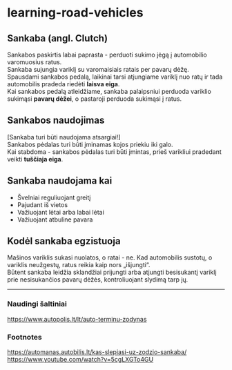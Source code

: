 # learning-road-vehicles

## Sankaba (angl. Clutch)
Sankabos paskirtis labai paprasta - perduoti sukimo jėgą į automobilio varomuosius ratus.  
Sankaba sujungia variklį su varomaisiais ratais per pavarų dėžę.  
Spausdami sankabos pedalą, laikinai tarsi atjungiame variklį nuo ratų ir tada automobilis pradeda riedėti **laisva eiga**.  
Kai sankabos pedalą atleidžiame, sankaba palaipsniui perduoda variklio sukimąsi **pavarų dėžei**, o pastaroji perduoda sukimąsi į ratus.

## Sankabos naudojimas
[Sankaba turi būti naudojama atsargiai!]  
Sankabos pėdalas turi būti įminamas kojos priekiu iki galo.  
Kai stabdoma - sankabos pėdalas turi būti įmintas, prieš varikliui pradedant veikti **tuščiaja eiga**.  

## Sankaba naudojama kai
* Švelniai reguliuojant greitį
* Pajudant iš vietos
* Važiuojant lėtai arba labai lėtai
* Važiuojant atbuline pavara

## Kodėl sankaba egzistuoja
Mašinos variklis sukasi nuolatos, o ratai - ne. Kad automobilis sustotų, o variklis neužgestų, ratus reikia kaip nors „išjungti“.  
Būtent sankaba leidžia sklandžiai prijungti arba atjungti besisukantį variklį prie nesisukančios pavarų dėžės, kontroliuojant slydimą tarp jų.  


---
### Naudingi šaltiniai
https://www.autopolis.lt/lt/auto-terminu-zodynas



### Footnotes
https://automanas.autobilis.lt/kas-slepiasi-uz-zodzio-sankaba/
https://www.youtube.com/watch?v=5cgLXGTo4GU
